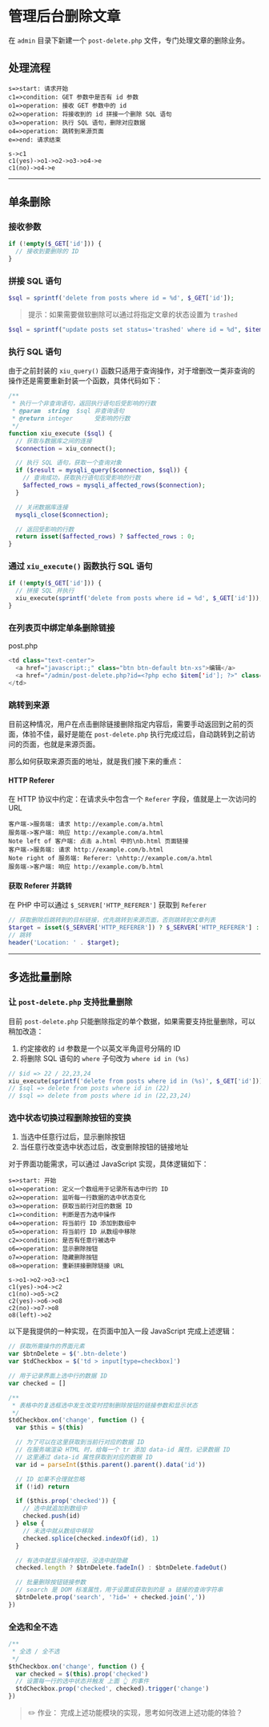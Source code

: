 # 管理后台删除文章

在 `admin` 目录下新建一个 `post-delete.php` 文件，专门处理文章的删除业务。

<!-- 约定这个页面处理两种类型的删除业务：

1. 单条删除，接收要删除的文章 ID
2. 批量删除，接收以逗号分隔的多条文章 ID 字符串 -->

## 处理流程

```flow
s=>start: 请求开始
c1=>condition: GET 参数中是否有 id 参数
o1=>operation: 接收 GET 参数中的 id
o2=>operation: 将接收到的 id 拼接一个删除 SQL 语句
o3=>operation: 执行 SQL 语句，删除对应数据
o4=>operation: 跳转到来源页面
e=>end: 请求结束

s->c1
c1(yes)->o1->o2->o3->o4->e
c1(no)->o4->e
```

---

## 单条删除

### 接收参数

```php
if (!empty($_GET['id'])) {
  // 接收到要删除的 ID
}
```

### 拼接 SQL 语句

```php
$sql = sprintf('delete from posts where id = %d', $_GET['id']);
```

> 提示：如果需要做软删除可以通过将指定文章的状态设置为 `trashed`

```php
$sql = sprintf("update posts set status='trashed' where id = %d", $items);
```

### 执行 SQL 语句

由于之前封装的 `xiu_query()` 函数只适用于查询操作，对于增删改一类非查询的操作还是需要重新封装一个函数，具体代码如下：

```php
/**
 * 执行一个非查询语句，返回执行语句后受影响的行数
 * @param  string  $sql 非查询语句
 * @return integer      受影响的行数
 */
function xiu_execute ($sql) {
  // 获取与数据库之间的连接
  $connection = xiu_connect();

  // 执行 SQL 语句，获取一个查询对象
  if ($result = mysqli_query($connection, $sql)) {
    // 查询成功，获取执行语句后受影响的行数
    $affected_rows = mysqli_affected_rows($connection);
  }

  // 关闭数据库连接
  mysqli_close($connection);

  // 返回受影响的行数
  return isset($affected_rows) ? $affected_rows : 0;
}
```

### 通过 `xiu_execute()` 函数执行 SQL 语句

```php
if (!empty($_GET['id'])) {
  // 拼接 SQL 并执行
  xiu_execute(sprintf('delete from posts where id = %d', $_GET['id']));
}
```

### 在列表页中绑定单条删除链接

post.php

```php
<td class="text-center">
  <a href="javascript:;" class="btn btn-default btn-xs">编辑</a>
  <a href="/admin/post-delete.php?id=<?php echo $item['id']; ?>" class="btn btn-danger btn-xs">删除</a>
</td>
```


### 跳转到来源

目前这种情况，用户在点击删除链接删除指定内容后，需要手动返回到之前的页面，体验不佳，最好是能在 `post-delete.php` 执行完成过后，自动跳转到之前访问的页面，也就是来源页面。

那么如何获取来源页面的地址，就是我们接下来的重点：

#### HTTP Referer

在 HTTP 协议中约定：在请求头中包含一个 `Referer` 字段，值就是上一次访问的 URL

```sequence
客户端->服务端: 请求 http://example.com/a.html
服务端->客户端: 响应 http://example.com/a.html
Note left of 客户端: 点击 a.html 中的\nb.html 页面链接
客户端->服务端: 请求 http://example.com/b.html
Note right of 服务端: Referer: \nhttp://example.com/a.html
服务端->客户端: 响应 http://example.com/b.html
```

#### 获取 Referer 并跳转

在 PHP 中可以通过 `$_SERVER['HTTP_REFERER']` 获取到 `Referer`

```php
// 获取删除后跳转到的目标链接，优先跳转到来源页面，否则跳转到文章列表
$target = isset($_SERVER['HTTP_REFERER']) ? $_SERVER['HTTP_REFERER'] : 'posts.php';
// 跳转
header('Location: ' . $target);
```


---

## 多选批量删除

### 让 `post-delete.php` 支持批量删除

目前 `post-delete.php` 只能删除指定的单个数据，如果需要支持批量删除，可以稍加改造：

1. 约定接收的 `id` 参数是一个以英文半角逗号分隔的 ID
2. 将删除 SQL 语句的 `where` 子句改为 `where id in (%s)`

```php
// $id => 22 / 22,23,24
xiu_execute(sprintf('delete from posts where id in (%s)', $_GET['id']));
// $sql => delete from posts where id in (22)
// $sql => delete from posts where id in (22,23,24)
```


### 选中状态切换过程删除按钮的变换

1. 当选中任意行过后，显示删除按钮
2. 当任意行改变选中状态过后，改变删除按钮的链接地址

对于界面功能需求，可以通过 JavaScript 实现，具体逻辑如下：

```flow
s=>start: 开始
o1=>operation: 定义一个数组用于记录所有选中行的 ID
o2=>operation: 监听每一行数据的选中状态变化
o3=>operation: 获取当前行对应的数据 ID
c1=>condition: 判断是否为选中操作
o4=>operation: 将当前行 ID 添加到数组中
o5=>operation: 将当前行 ID 从数组中移除
c2=>condition: 是否有任意行被选中
o6=>operation: 显示删除按钮
o7=>operation: 隐藏删除按钮
o8=>operation: 重新拼接删除链接 URL

s->o1->o2->o3->c1
c1(yes)->o4->c2
c1(no)->o5->c2
c2(yes)->o6->o8
c2(no)->o7->o8
o8(left)->o2
```

以下是我提供的一种实现，在页面中加入一段 JavaScript 完成上述逻辑：

```js
// 获取所需操作的界面元素
var $btnDelete = $('.btn-delete')
var $tdCheckbox = $('td > input[type=checkbox]')

// 用于记录界面上选中行的数据 ID
var checked = []

/**
 * 表格中的复选框选中发生改变时控制删除按钮的链接参数和显示状态
 */
$tdCheckbox.on('change', function () {
  var $this = $(this)

  // 为了可以在这里获取到当前行对应的数据 ID
  // 在服务端渲染 HTML 时，给每一个 tr 添加 data-id 属性，记录数据 ID
  // 这里通过 data-id 属性获取到对应的数据 ID
  var id = parseInt($this.parent().parent().data('id'))

  // ID 如果不合理就忽略
  if (!id) return

  if ($this.prop('checked')) {
    // 选中就追加到数组中
    checked.push(id)
  } else {
    // 未选中就从数组中移除
    checked.splice(checked.indexOf(id), 1)
  }

  // 有选中就显示操作按钮，没选中就隐藏
  checked.length ? $btnDelete.fadeIn() : $btnDelete.fadeOut()

  // 批量删除按钮链接参数
  // search 是 DOM 标准属性，用于设置或获取到的是 a 链接的查询字符串
  $btnDelete.prop('search', '?id=' + checked.join(','))
})
```

### 全选和全不选

```js
/**
 * 全选 / 全不选
 */
$thCheckbox.on('change', function () {
  var checked = $(this).prop('checked')
  // 设置每一行的选中状态并触发 上面 👆 的事件
  $tdCheckbox.prop('checked', checked).trigger('change')
})
```


<!-- 要求熟练掌握以上功能的实现 -->

> ✏️ 作业：
> 完成上述功能模块的实现，思考如何改进上述功能的体验？
